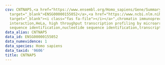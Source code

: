 ```yaml
---
csv: CNTNAP5,<a href="https://www.ensembl.org/Homo_sapiens/Gene/Summary?db=core;g=ENSG00000155052"
  target="_blank">ENSG00000155052</a>,<a href="https://www.ncbi.nlm.nih.gov/pubmed/17216044"
  target="_blank"><i class="fas fa-file"></i></a>",chromatin immunoprecipitation assay,direct
  interaction,HeLa, high throughput transcription profiling by microarray,nucleotide
  sequence identification,nucleotide sequence identification,transcriptional regulation,
data_alias: CNTNAP5
data_id: ENSG00000155052
data_numevidence: 1
data_species: Homo sapiens
data_taxid: '9606'
title: CNTNAP5
---
```

